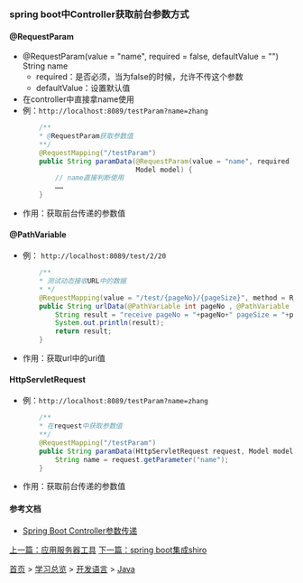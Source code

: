 ### spring boot中Controller获取前台参数方式

#### @RequestParam
* @RequestParam(value = "name", required = false, defaultValue = "") String name
    * required：是否必须，当为false的时候，允许不传这个参数
    * defaultValue：设置默认值
* 在controller中直接拿name使用
* 例：`http://localhost:8089/testParam?name=zhang`
    ```java
        /**
        * @RequestParam获取参数值
        **/
        @RequestMapping("/testParam")
        public String paramData(@RequestParam(value = "name", required = false, defaultValue = "") String name, 
                                Model model) {
            // name直接判断使用
            ……
        }
    ```
* 作用：获取前台传递的参数值

#### @PathVariable
* 例： `http://localhost:8089/test/2/20`
    ```java
        /**     
        * 测试动态接收URL中的数据     
        * */    
        @RequestMapping(value = "/test/{pageNo}/{pageSize}", method = RequestMethod.POST)    
        public String urlData(@PathVariable int pageNo , @PathVariable int pageSize){       
            String result = "receive pageNo = "+pageNo+" pageSize = "+pageSize;        
            System.out.println(result);        
            return result;    
        }
    ```
* 作用：获取url中的uri值

#### HttpServletRequest
* 例：`http://localhost:8089/testParam?name=zhang`
    ```java
        /**
        * 在request中获取参数值
        **/
        @RequestMapping("/testParam")
        public String paramData(HttpServletRequest request, Model model) {
            String name = request.getParameter("name");
        }
    ```
* 作用：获取前台传递的参数值


#### 参考文档
* [Spring Boot Controller参数传递](https://blog.csdn.net/jy02268879/article/details/82830789)

[上一篇：应用服务器工具](201906002.md) [下一篇：spring boot集成shiro](201906004.md)  
  
[首页](../../README.md) > [学习总览](../../introduction/studyCatalogList.md) > [开发语言](../developmentLanguage/developmentLanguage.md) > [Java](java.md) 